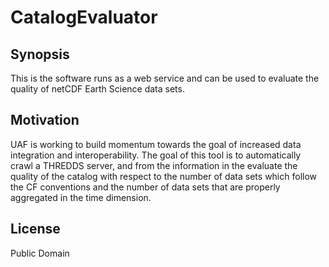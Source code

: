 # CatalogEvaluator
## Synopsis

This is the software runs as a web service and can be used to evaluate the quality of netCDF Earth Science data sets.

## Motivation

UAF is working to build momentum towards the goal of increased data integration and interoperability. The goal of this tool is to automatically crawl a THREDDS server, and from the information in the evaluate the quality of the catalog with respect to the number of data sets which follow the CF conventions and the number of data sets that are properly aggregated in the time dimension.

## License

Public Domain
